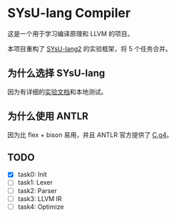 # SYsU-lang Compiler

这是一个用于学习编译原理和 LLVM 的项目。

本项目重构了 [SYsU-lang2](https://github.com/arcsysu/SYsU-lang2) 的实验框架，将 5 个任务合并。

## 为什么选择 SYsU-lang

因为有详细的[实验文档](https://arcsysu.github.io/SYsU-lang2/)和本地测试。

## 为什么使用 ANTLR

因为比 flex + bison 易用，并且 ANTLR 官方提供了 [C.g4](https://github.com/antlr/grammars-v4/blob/master/c/C.g4)。

## TODO

* [x] task0: Init
* [ ] task1: Lexer
* [ ] task2: Parser
* [ ] task3: LLVM IR
* [ ] task4: Optimize
